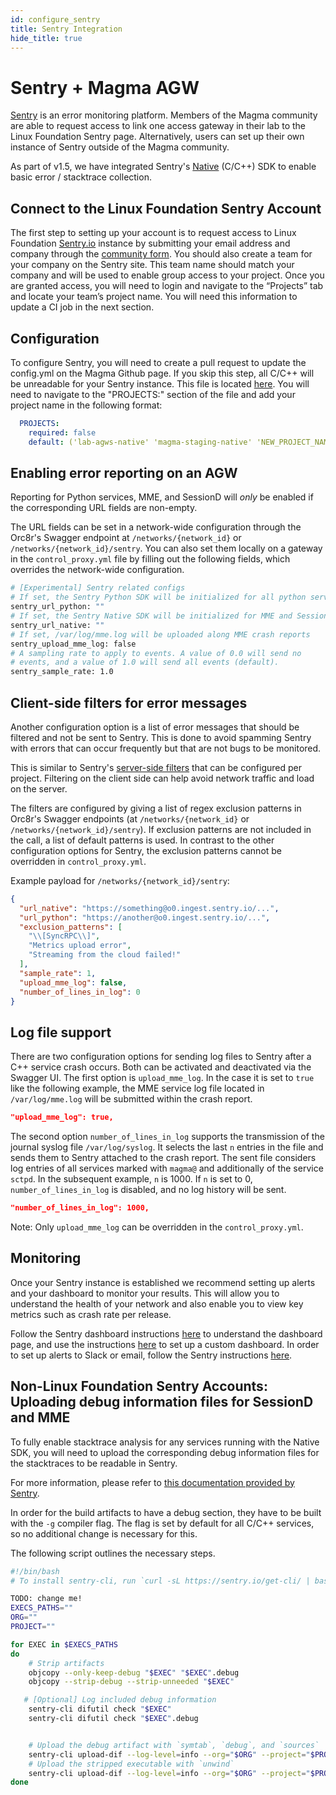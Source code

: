 ```yaml
---
id: configure_sentry
title: Sentry Integration
hide_title: true
---
```


# Sentry + Magma AGW

[Sentry](https://sentry.io/welcome/) is an error monitoring platform. Members of the Magma community are able to request access to link one access gateway in their lab to the Linux Foundation Sentry page. Alternatively, users can set up their own instance of Sentry outside of the Magma community.

As part of v1.5, we have integrated Sentry's [Native](https://docs.sentry.io/platforms/native/) (C/C++) SDK to enable basic error / stacktrace collection.

## Connect to the Linux Foundation Sentry Account

The first step to setting up your account is to request access to Linux Foundation [Sentry.io](https://sentry.io) instance by submitting your email address and company through the [community form](https://docs.google.com/forms/d/e/1FAIpQLSeJMWecw9An5-aYv0US8Fc_PDO7kUMx4Pky13S_3LhFJkge_g/viewform). You should also create a team for your company on the Sentry site. This team name should match your company and will be used to enable group access to your project. Once you are granted access, you will need to login and navigate to the “Projects” tab and locate your team’s project name. You will need this information to update a CI job in the next section.

## Configuration

To configure Sentry, you will need to create a pull request to update the config.yml on the Magma Github page. If you skip this step, all C/C++ will be unreadable for your Sentry instance. This file is located [here](https://github.com/magma/magma/blob/master/.github/workflows/composite/sentry-create-and-upload-artifacts/action.yml#L19). You will need to navigate to the "PROJECTS:" section of the file and add your project name in the following format:

```yaml
  PROJECTS:
    required: false
    default: ('lab-agws-native' 'magma-staging-native' 'NEW_PROJECT_NAME')
```

## Enabling error reporting on an AGW

Reporting for Python services, MME, and SessionD will *only* be enabled if the corresponding URL fields are non-empty.

The URL fields can be set in a network-wide configuration through the Orc8r's Swagger endpoint at `/networks/{network_id}` or `/networks/{network_id}/sentry`. You can also set them locally on a gateway in the `control_proxy.yml` file by filling out the following fields, which overrides the network-wide configuration.

```bash
# [Experimental] Sentry related configs
# If set, the Sentry Python SDK will be initialized for all python services
sentry_url_python: ""
# If set, the Sentry Native SDK will be initialized for MME and SessionD
sentry_url_native: ""
# If set, /var/log/mme.log will be uploaded along MME crash reports
sentry_upload_mme_log: false
# A sampling rate to apply to events. A value of 0.0 will send no
# events, and a value of 1.0 will send all events (default).
sentry_sample_rate: 1.0
```

## Client-side filters for error messages

Another configuration option is a list of error messages that should be filtered and not be sent to Sentry. This is done to avoid spamming Sentry with errors that can occur frequently but that are not bugs to be monitored.

This is similar to Sentry's [server-side filters](https://docs.sentry.io/product/accounts/quotas/#inbound-data-filters) that can be configured per project. Filtering on the client side can help avoid network traffic and load on the server.

The filters are configured by giving a list of regex exclusion patterns in Orc8r's Swagger endpoints (at `/networks/{network_id}` or `/networks/{network_id}/sentry`). If exclusion patterns are not included in the call, a list of default patterns is used. In contrast to the other configuration options for Sentry, the exclusion patterns cannot be overridden in `control_proxy.yml`.

Example payload for `/networks/{network_id}/sentry`:

```json
{
  "url_native": "https://something@o0.ingest.sentry.io/...",
  "url_python": "https://another@o0.ingest.sentry.io/...",
  "exclusion_patterns": [
    "\\[SyncRPC\\]",
    "Metrics upload error",
    "Streaming from the cloud failed!"
  ],
  "sample_rate": 1,
  "upload_mme_log": false,
  "number_of_lines_in_log": 0
}
```

## Log file support

There are two configuration options for sending log files to Sentry after a C++ service crash occurs. Both can be activated and deactivated via the Swagger UI. The first option is `upload_mme_log`. In the case it is set to `true` like the following example, the MME service log file located in `/var/log/mme.log` will be submitted within the crash report.

```json
"upload_mme_log": true,
```

The second option `number_of_lines_in_log` supports the transmission of the journal syslog file `/var/log/syslog`. It selects the last `n` entries in the file and sends them to Sentry attached to the crash report. The sent file considers log entries of all services marked with `magma@` and additionally of the service `sctpd`. In the subsequent example, `n` is 1000. If `n` is set to 0, `number_of_lines_in_log` is disabled, and no log history will be sent.

```json
"number_of_lines_in_log": 1000, 
```

Note: Only `upload_mme_log` can be overridden in the `control_proxy.yml`.

## Monitoring

Once your Sentry instance is established we recommend setting up alerts and your dashboard to monitor your results. This will allow you to understand the health of your network and also enable you to view key metrics such as crash rate per release.

Follow the Sentry dashboard instructions [here](https://docs.sentry.io/product/dashboards/) to understand the dashboard page, and use the instructions [here](https://docs.sentry.io/product/dashboards/custom-dashboards/) to set up a custom dashboard. In order to set up alerts to Slack or email, follow the Sentry instructions [here](https://docs.sentry.io/product/alerts/).

## Non-Linux Foundation Sentry Accounts: Uploading debug information files for SessionD and MME

To fully enable stacktrace analysis for any services running with the Native SDK, you will need to upload the corresponding debug information files for the stacktraces to be readable in Sentry.

For more information, please refer to [this documentation provided by Sentry](https://docs.sentry.io/platforms/android/data-management/debug-files/).

In order for the build artifacts to have a debug section, they have to be built with the `-g` compiler flag. The flag is set by default for all C/C++ services, so no additional change is necessary for this.

The following script outlines the necessary steps.

```bash
#!/bin/bash
# To install sentry-cli, run `curl -sL https://sentry.io/get-cli/ | bash`

TODO: change me!
EXECS_PATHS=""
ORG=""
PROJECT=""

for EXEC in $EXECS_PATHS
do
    # Strip artifacts
    objcopy --only-keep-debug "$EXEC" "$EXEC".debug
    objcopy --strip-debug --strip-unneeded "$EXEC"

   # [Optional] Log included debug information
    sentry-cli difutil check "$EXEC"
    sentry-cli difutil check "$EXEC".debug


    # Upload the debug artifact with `symtab`, `debug`, and `sources`
    sentry-cli upload-dif --log-level=info --org="$ORG" --project="$PROJECT" --include-sources  "$EXEC".debug
    # Upload the stripped executable with `unwind`
    sentry-cli upload-dif --log-level=info --org="$ORG" --project="$PROJECT" "$EXEC"
done
```
